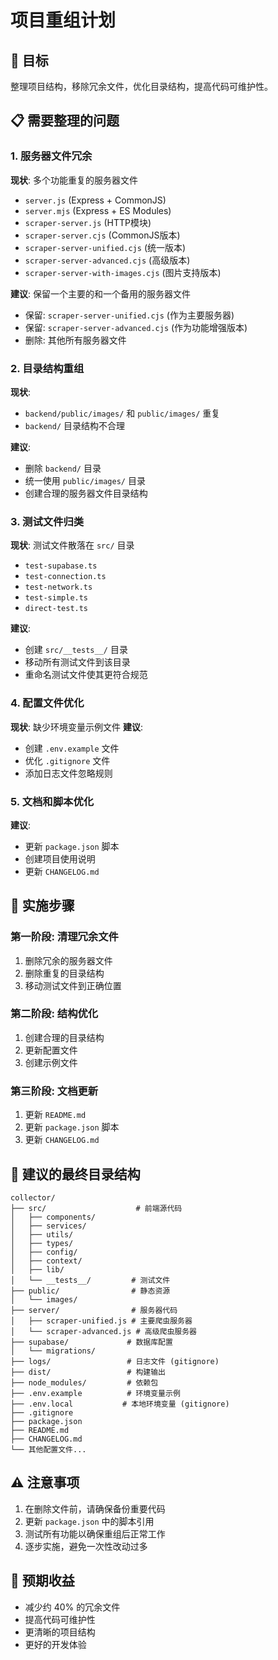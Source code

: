 # 项目重组计划

## 🎯 目标
整理项目结构，移除冗余文件，优化目录结构，提高代码可维护性。

## 📋 需要整理的问题

### 1. 服务器文件冗余
**现状**: 多个功能重复的服务器文件
- `server.js` (Express + CommonJS)
- `server.mjs` (Express + ES Modules)
- `scraper-server.js` (HTTP模块)
- `scraper-server.cjs` (CommonJS版本)
- `scraper-server-unified.cjs` (统一版本)
- `scraper-server-advanced.cjs` (高级版本)
- `scraper-server-with-images.cjs` (图片支持版本)

**建议**: 保留一个主要的和一个备用的服务器文件
- 保留: `scraper-server-unified.cjs` (作为主要服务器)
- 保留: `scraper-server-advanced.cjs` (作为功能增强版本)
- 删除: 其他所有服务器文件

### 2. 目录结构重组
**现状**: 
- `backend/public/images/` 和 `public/images/` 重复
- `backend/` 目录结构不合理

**建议**: 
- 删除 `backend/` 目录
- 统一使用 `public/images/` 目录
- 创建合理的服务器文件目录结构

### 3. 测试文件归类
**现状**: 测试文件散落在 `src/` 目录
- `test-supabase.ts`
- `test-connection.ts`
- `test-network.ts`
- `test-simple.ts`
- `direct-test.ts`

**建议**: 
- 创建 `src/__tests__/` 目录
- 移动所有测试文件到该目录
- 重命名测试文件使其更符合规范

### 4. 配置文件优化
**现状**: 缺少环境变量示例文件
**建议**: 
- 创建 `.env.example` 文件
- 优化 `.gitignore` 文件
- 添加日志文件忽略规则

### 5. 文档和脚本优化
**建议**: 
- 更新 `package.json` 脚本
- 创建项目使用说明
- 更新 `CHANGELOG.md`

## 🔧 实施步骤

### 第一阶段: 清理冗余文件
1. 删除冗余的服务器文件
2. 删除重复的目录结构
3. 移动测试文件到正确位置

### 第二阶段: 结构优化
1. 创建合理的目录结构
2. 更新配置文件
3. 创建示例文件

### 第三阶段: 文档更新
1. 更新 `README.md`
2. 更新 `package.json` 脚本
3. 更新 `CHANGELOG.md`

## 📁 建议的最终目录结构

```
collector/
├── src/                    # 前端源代码
│   ├── components/
│   ├── services/
│   ├── utils/
│   ├── types/
│   ├── config/
│   ├── context/
│   ├── lib/
│   └── __tests__/         # 测试文件
├── public/                # 静态资源
│   └── images/
├── server/                # 服务器代码
│   ├── scraper-unified.js # 主要爬虫服务器
│   └── scraper-advanced.js # 高级爬虫服务器
├── supabase/             # 数据库配置
│   └── migrations/
├── logs/                 # 日志文件 (gitignore)
├── dist/                 # 构建输出
├── node_modules/         # 依赖包
├── .env.example          # 环境变量示例
├── .env.local           # 本地环境变量 (gitignore)
├── .gitignore
├── package.json
├── README.md
├── CHANGELOG.md
└── 其他配置文件...
```

## ⚠️ 注意事项
1. 在删除文件前，请确保备份重要代码
2. 更新 `package.json` 中的脚本引用
3. 测试所有功能以确保重组后正常工作
4. 逐步实施，避免一次性改动过多

## 🎯 预期收益
- 减少约 40% 的冗余文件
- 提高代码可维护性
- 更清晰的项目结构
- 更好的开发体验 